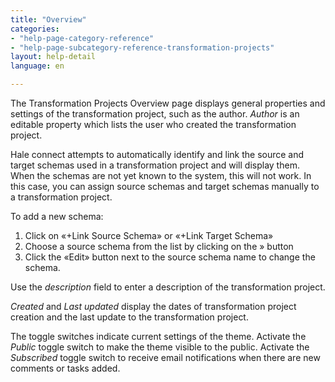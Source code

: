 ```yaml
---
title: "Overview"
categories:
- "help-page-category-reference"
- "help-page-subcategory-reference-transformation-projects"
layout: help-detail
language: en

---
```


The Transformation Projects Overview page displays general properties and settings of the transformation project, such as the author. *Author* is an editable property which lists the user who created the transformation project.

Hale connect attempts to automatically identify and link the source and target schemas used in a transformation project and will display them. When the schemas are not yet known to the system, this will not work. In this case, you can assign source schemas and target schemas manually to a transformation project.

To add a new schema:

1.	Click on «+Link Source Schema» or «+Link Target Schema»
2.	Choose a source schema from the list by clicking on the » button
3.	Click the «Edit» button next to the source schema name to change the schema.

Use the *description* field to enter a description of the transformation project.

*Created* and *Last updated* display the dates of transformation project creation and the last update to the transformation project.

The toggle switches indicate current settings of the theme. Activate the *Public* toggle switch to make the theme visible to the public. Activate the *Subscribed* toggle switch to receive email notifications when there are new comments or tasks added.
